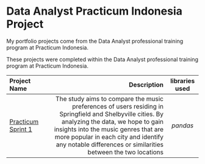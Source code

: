 # Data Analyst Practicum Indonesia Project
My portfolio projects come from the Data Analyst professional training program at Practicum Indonesia.

These projects were completed within the Data Analyst professional training program at Practicum Indonesia.

| Project Name          | Description            | libraries used              |
| :-------------------- | ---------------------: |:---------------------------:|
| [Practicum Sprint 1](https://github.com/Anwar12234/Practicum-Indonesia/tree/main/Practicum%20Sprint%201)|The study aims to compare the music preferences of users residing in Springfield and Shelbyville cities. By analyzing the data, we hope to gain insights into the music genres that are more popular in each city and identify any notable differences or similarities between the two locations|*pandas*|
